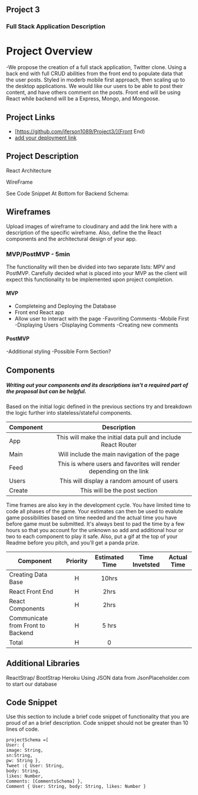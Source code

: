 ## Project 3

### Full Stack Application Description

# Project Overview

-We propose the creation of a full stack application, Twitter clone. Using a back end with full CRUD abilities from the front end to populate
data that the user posts. Styled in moderb mobile first approach, then scaling up to the desktop applications. We would like our users to be able to post their content, and have others comment on the posts.
Front end will be using React while backend will be a Express, Mongo, and Mongoose.

## Project Links

- [https://github.com/jferson1089/Project3/](Front End)
- [add your deployment link]()

## Project Description

React Architecture

WireFrame

See Code Snippet At Bottom for Backend Schema:

## Wireframes

Upload images of wireframe to cloudinary and add the link here with a description of the specific wireframe. Also, define the the React components and the architectural design of your app.


### MVP/PostMVP - 5min

The functionality will then be divided into two separate lists: MPV and PostMVP.  Carefully decided what is placed into your MVP as the client will expect this functionality to be implemented upon project completion.  

#### MVP 
- Completeing and Deploying the Database
- Front end React app
- Allow user to interact with the page
-Favoriting Comments
-Mobile First
-Displaying Users
-Displaying Comments
-Creating new comments


#### PostMVP 

-Additional styling
-Possible Form Section?


## Components
##### Writing out your components and its descriptions isn't a required part of the proposal but can be helpful.

Based on the initial logic defined in the previous sections try and breakdown the logic further into stateless/stateful components. 

| Component | Description | 
| --- | :---: |  
| App | This will make the initial data pull and include React Router| 
| Main | Will include the main navigation of the page | 
| Feed | This is where users and favorites will render depending on the link | 
| Users| This will display a random amount of users|
| Create | This will be the post section



Time frames are also key in the development cycle.  You have limited time to code all phases of the game.  Your estimates can then be used to evalute game possibilities based on time needed and the actual time you have before game must be submitted. It's always best to pad the time by a few hours so that you account for the unknown so add and additional hour or two to each component to play it safe. Also, put a gif at the top of your Readme before you pitch, and you'll get a panda prize.

| Component | Priority | Estimated Time | Time Invetsted | Actual Time |
| --- | :---: |  :---: | :---: | :---: |
| Creating Data Base | H | 10hrs | |
| React Front End | H | 2hrs|  |  |
| React Components| H | 2hrs | |
| Communicate from Front to Backend | H | 5 hrs|  |  |
| Total | H | 0 |  | |

## Additional Libraries
ReactStrap/ BootStrap
Heroku
Using JSON data from JsonPlaceholder.com to start our database

## Code Snippet

Use this section to include a brief code snippet of functionality that you are proud of an a brief description.  Code snippet should not be greater than 10 lines of code. 

```
projectSchema =[
User: {
image: String,
sn:String,
pw: String },
Tweet :{ User: String,
body: String, 
likes: Number,
Comments: [CommentsSchema] },
Comment { User: String, body: String, likes: Number }
```

